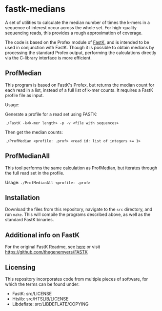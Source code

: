 # fastk-medians
A set of utilities to calculate the median number of times the k-mers in a sequence of interest occur across the whole set. For high-quality sequencing reads, this provides a rough approximation of coverage.

The code is based on the Profex module of [FastK](https://github.com/thegenemyers/FASTK), and is intended to be used in conjunction with FastK. Though it is possible to obtain medians by processing the standard Profex output, performing the calculations directly via the C-library interface is more efficient.

## ProfMedian
This program is based on FastK's Profex, but returns the median count for each read in a list, instead of a full list of k-mer counts. It requires a FastK profile file as input.

Usage:

Generate a profile for a read set using FASTK:

`./FastK -k<k-mer length> -p -v <file with sequences>`

Then get the median counts:

`./ProfMedian <profile: .prof> <read id: list of integers >= 1>`

## ProfMedianAll

This tool performs the same calculation as ProfMedian, but iterates through the full read set in the profile.

Usage: 
`./ProfMedianAll <profile: .prof>`

## Installation
Download the files from this repository, navigate to the `src` directory, and run `make`. This will compile the programs described above, as well as the standard FastK binaries.

## Additional info on FastK
For the original FastK Readme, see [here](README_FastK.md) or visit https://github.com/thegenemyers/FASTK

## Licensing
This repository incorporates code from multiple pieces of software, for which the terms can be found under:

- FastK: src/LICENSE
- Htslib: src/HTSLIB/LICENSE
- Libdeflate: src/LIBDEFLATE/COPYING
